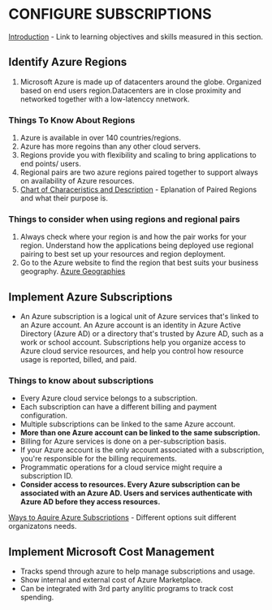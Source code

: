 # CONFIGURE SUBSCRIPTIONS

[Introduction](https://learn.microsoft.com/en-us/training/modules/configure-subscriptions/1-introduction) - Link to learning objectives and skills measured in this section.

## Identify Azure Regions

1. Microsoft Azure is made up of datacenters around the globe. Organized based on end users region.Datacenters are in close proximity and networked together with a low-latenccy nnetwork.

### Things To Know About Regions

1. Azure is available in over 140 countries/regions.
2. Azure has more regoins than any other cloud servers.
3. Regions provide you with flexibility and scaling to bring applications to end points/ users.
4. Regional pairs are two azure regions paired together to support always on availability of Azure resources.
5. [Chart of Characeristics and Description](https://learn.microsoft.com/en-us/training/modules/configure-subscriptions/2-identify-regions) - Eplanation of Paired Regions and what their purpose is.

### Things to consider when using regions and regional pairs

1. Always check where your region is and how the pair works for your region. Understand how the applications being deployed use regional pairing to best set up your resources and region deployment.
2. Go to the Azure website to find the region that best suits your business geography. [Azure Geographies](https://azure.microsoft.com/en-us/explore/global-infrastructure/geographies/#overview)

## Implement Azure Subscriptions

- An Azure subscription is a logical unit of Azure services that's linked to an Azure account. An Azure account is an identity in Azure Active Directory (Azure AD) or a directory that's trusted by Azure AD, such as a work or school account. Subscriptions help you organize access to Azure cloud service resources, and help you control how resource usage is reported, billed, and paid.

### Things to know about subscriptions

- Every Azure cloud service belongs to a subscription.
- Each subscription can have a different billing and payment configuration.
- Multiple subscriptions can be linked to the same Azure account.
- **More than one Azure account can be linked to the same subscription.**
- Billing for Azure services is done on a per-subscription basis.
- If your Azure account is the only account associated with a subscription, you're responsible for the billing requirements.
- Programmatic operations for a cloud service might require a subscription ID.
- **Consider access to resources. Every Azure subscription can be associated with an Azure AD. Users and services authenticate with Azure AD before they access resources.**

[Ways to Aquire Azure Subscriptions](https://learn.microsoft.com/en-us/training/modules/configure-subscriptions/4-obtain-subscription) - Different options suit different organizatons needs.

## Implement Microsoft Cost Management

- Tracks spend through azure to help manage subscriptions and usage.
- Show internal and external cost of Azure Marketplace.
- Can be integrated with 3rd party anylitic programs to track cost spending.
